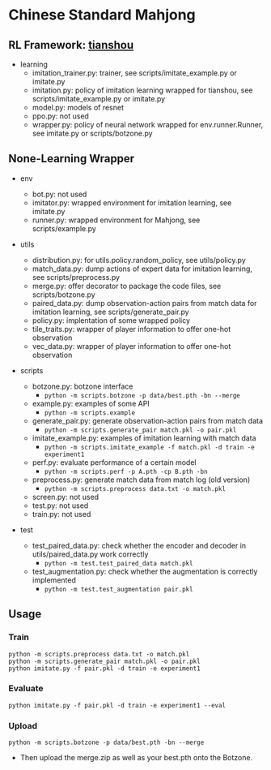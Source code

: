 # Chinese Standard Mahjong

## RL Framework: [tianshou](https://tianshou.readthedocs.io/zh/master/index.html)

+ learning
  + imitation_trainer.py: trainer, see scripts/imitate_example.py or imitate.py
  + imitation.py: policy of imitation learning wrapped for tianshou, see scripts/imitate_example.py or imitate.py
  + model.py: models of resnet
  + ppo.py: not used
  + wrapper.py: policy of neural network wrapped for env.runner.Runner, see imitate.py or scripts/botzone.py



## None-Learning Wrapper

+ env
  + bot.py: not used
  + imitator.py: wrapped environment for imitation learning, see imitate.py
  + runner.py: wrapped environment for Mahjong, see scripts/example.py


+ utils
  + distribution.py: for utils.policy.random_policy, see utils/policy.py
  + match_data.py: dump actions of expert data for imitation learning, see scripts/preprocess.py
  + merge.py: offer decorator to package the code files, see scripts/botzone.py
  + paired_data.py: dump observation-action pairs from match data for imitation learning, see scripts/generate_pair.py
  + policy.py: implentation of some wrapped policy
  + tile_traits.py: wrapper of player information to offer one-hot observation
  + vec_data.py: wrapper of player information to offer one-hot observation


+ scripts
  + botzone.py: botzone interface
    + `python -m scripts.botzone -p data/best.pth -bn --merge`
  + example.py: examples of some API
    + `python -m scripts.example`
  + generate_pair.py: generate observation-action pairs from match data
    + `python -m scripts.generate_pair match.pkl -o pair.pkl  `
  + imitate_example.py: examples of imitation learning with match data
    + `python -m scripts.imitate_example -f match.pkl -d train -e experiment1 `
  + perf.py: evaluate performance of a certain model
    + `python -m scripts.perf -p A.pth -cp B.pth -bn`
  + preprocess.py: generate match data from match log (old version)
    + `python -m scripts.preprocess data.txt -o match.pkl`
  + screen.py: not used
  + test.py: not used
  + train.py: not used


+ test
  + test_paired_data.py: check whether the encoder and decoder in utils/paired_data.py work correctly
    + `python -m test.test_paired_data match.pkl`
  + test_augmentation.py: check whether the augmentation is correctly implemented
    + `python -m test.test_augmentation pair.pkl`



## Usage

### Train

```shell
python -m scripts.preprocess data.txt -o match.pkl
python -m scripts.generate_pair match.pkl -o pair.pkl
python imitate.py -f pair.pkl -d train -e experiment1
```

### Evaluate

```shell
python imitate.py -f pair.pkl -d train -e experiment1 --eval
```

### Upload

```shell
python -m scripts.botzone -p data/best.pth -bn --merge
```

+ Then upload the merge.zip as well as your best.pth onto the Botzone.
